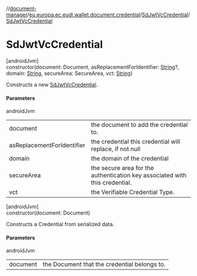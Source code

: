 //[document-manager](../../../index.md)/[eu.europa.ec.eudi.wallet.document.credential](../index.md)/[SdJwtVcCredential](index.md)/[SdJwtVcCredential](-sd-jwt-vc-credential.md)

# SdJwtVcCredential

[androidJvm]\
constructor(document: Document, asReplacementForIdentifier: [String](https://kotlinlang.org/api/latest/jvm/stdlib/kotlin-stdlib/kotlin/-string/index.html)?, domain: [String](https://kotlinlang.org/api/latest/jvm/stdlib/kotlin-stdlib/kotlin/-string/index.html), secureArea: SecureArea, vct: [String](https://kotlinlang.org/api/latest/jvm/stdlib/kotlin-stdlib/kotlin/-string/index.html))

Constructs a new [SdJwtVcCredential](index.md).

#### Parameters

androidJvm

| | |
|---|---|
| document | the document to add the credential to. |
| asReplacementForIdentifier | the credential this credential will replace, if not null |
| domain | the domain of the credential |
| secureArea | the secure area for the authentication key associated with this credential. |
| vct | the Verifiable Credential Type. |

[androidJvm]\
constructor(document: Document)

Constructs a Credential from serialized data.

#### Parameters

androidJvm

| | |
|---|---|
| document | the Document that the credential belongs to. |
